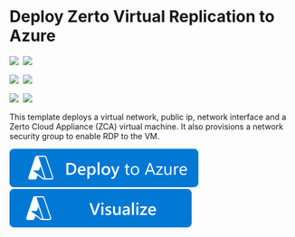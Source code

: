 # Deploy Zerto Virtual Replication to Azure

<IMG SRC="https://azurequickstartsservice.blob.core.windows.net/badges/201-zerto-zca/PublicLastTestDate.svg" />&nbsp;
<IMG SRC="https://azurequickstartsservice.blob.core.windows.net/badges/201-zerto-zca/PublicDeployment.svg" />&nbsp;

<IMG SRC="https://azurequickstartsservice.blob.core.windows.net/badges/201-zerto-zca/FairfaxLastTestDate.svg" />&nbsp;
<IMG SRC="https://azurequickstartsservice.blob.core.windows.net/badges/201-zerto-zca/FairfaxDeployment.svg" />&nbsp;

<IMG SRC="https://azurequickstartsservice.blob.core.windows.net/badges/201-zerto-zca/BestPracticeResult.svg" />&nbsp;
<IMG SRC="https://azurequickstartsservice.blob.core.windows.net/badges/201-zerto-zca/CredScanResult.svg" />&nbsp;


This template deploys a virtual network, public ip, network interface and a Zerto Cloud Appliance (ZCA) virtual machine. It also provisions a network security group to enable RDP to the VM.

<a href="https://portal.azure.com/#create/Microsoft.Template/uri/https%3A%2F%2Fraw.githubusercontent.com%2FAzure%2Fazure-quickstart-templates%2Fmaster%2F201-zerto-zca%2Fazuredeploy.json" target="_blank">
    <img src="https://raw.githubusercontent.com/Azure/azure-quickstart-templates/master/1-CONTRIBUTION-GUIDE/images/deploytoazure.svg"/>
</a>
<a href="http://armviz.io/#/?load=https%3A%2F%2Fraw.githubusercontent.com%2FAzure%2Fazure-quickstart-templates%2Fmaster%2F201-zerto-zca%2Fazuredeploy.json" target="_blank">
    <img src="https://raw.githubusercontent.com/Azure/azure-quickstart-templates/master/1-CONTRIBUTION-GUIDE/images/visualizebutton.svg"/>
</a>

